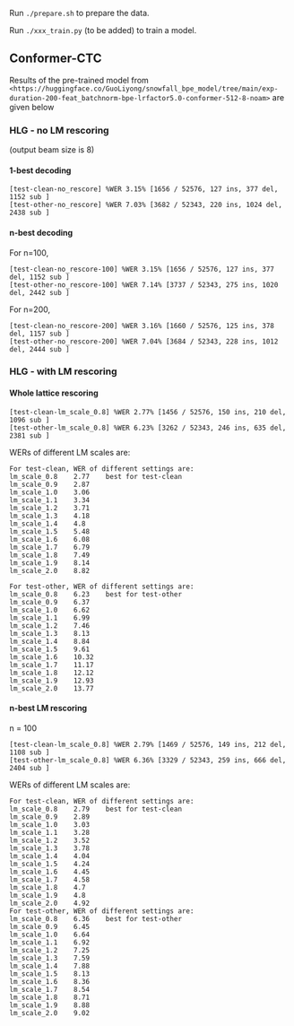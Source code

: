 
Run `./prepare.sh` to prepare the data.

Run `./xxx_train.py` (to be added) to train a model.

## Conformer-CTC
Results of the pre-trained model from
`<https://huggingface.co/GuoLiyong/snowfall_bpe_model/tree/main/exp-duration-200-feat_batchnorm-bpe-lrfactor5.0-conformer-512-8-noam>`
are given below

### HLG - no LM rescoring

(output beam size is 8)

#### 1-best decoding

```
[test-clean-no_rescore] %WER 3.15% [1656 / 52576, 127 ins, 377 del, 1152 sub ]
[test-other-no_rescore] %WER 7.03% [3682 / 52343, 220 ins, 1024 del, 2438 sub ]
```

#### n-best decoding

For n=100,

```
[test-clean-no_rescore-100] %WER 3.15% [1656 / 52576, 127 ins, 377 del, 1152 sub ]
[test-other-no_rescore-100] %WER 7.14% [3737 / 52343, 275 ins, 1020 del, 2442 sub ]
```

For n=200,

```
[test-clean-no_rescore-200] %WER 3.16% [1660 / 52576, 125 ins, 378 del, 1157 sub ]
[test-other-no_rescore-200] %WER 7.04% [3684 / 52343, 228 ins, 1012 del, 2444 sub ]
```

### HLG - with LM rescoring

#### Whole lattice rescoring

```
[test-clean-lm_scale_0.8] %WER 2.77% [1456 / 52576, 150 ins, 210 del, 1096 sub ]
[test-other-lm_scale_0.8] %WER 6.23% [3262 / 52343, 246 ins, 635 del, 2381 sub ]
```

WERs of different LM scales are:

```
For test-clean, WER of different settings are:
lm_scale_0.8    2.77    best for test-clean
lm_scale_0.9    2.87
lm_scale_1.0    3.06
lm_scale_1.1    3.34
lm_scale_1.2    3.71
lm_scale_1.3    4.18
lm_scale_1.4    4.8
lm_scale_1.5    5.48
lm_scale_1.6    6.08
lm_scale_1.7    6.79
lm_scale_1.8    7.49
lm_scale_1.9    8.14
lm_scale_2.0    8.82

For test-other, WER of different settings are:
lm_scale_0.8    6.23    best for test-other
lm_scale_0.9    6.37
lm_scale_1.0    6.62
lm_scale_1.1    6.99
lm_scale_1.2    7.46
lm_scale_1.3    8.13
lm_scale_1.4    8.84
lm_scale_1.5    9.61
lm_scale_1.6    10.32
lm_scale_1.7    11.17
lm_scale_1.8    12.12
lm_scale_1.9    12.93
lm_scale_2.0    13.77
```

#### n-best LM rescoring

n = 100

```
[test-clean-lm_scale_0.8] %WER 2.79% [1469 / 52576, 149 ins, 212 del, 1108 sub ]
[test-other-lm_scale_0.8] %WER 6.36% [3329 / 52343, 259 ins, 666 del, 2404 sub ]
```

WERs of different LM scales are:

```
For test-clean, WER of different settings are:
lm_scale_0.8    2.79    best for test-clean
lm_scale_0.9    2.89
lm_scale_1.0    3.03
lm_scale_1.1    3.28
lm_scale_1.2    3.52
lm_scale_1.3    3.78
lm_scale_1.4    4.04
lm_scale_1.5    4.24
lm_scale_1.6    4.45
lm_scale_1.7    4.58
lm_scale_1.8    4.7
lm_scale_1.9    4.8
lm_scale_2.0    4.92
For test-other, WER of different settings are:
lm_scale_0.8    6.36    best for test-other
lm_scale_0.9    6.45
lm_scale_1.0    6.64
lm_scale_1.1    6.92
lm_scale_1.2    7.25
lm_scale_1.3    7.59
lm_scale_1.4    7.88
lm_scale_1.5    8.13
lm_scale_1.6    8.36
lm_scale_1.7    8.54
lm_scale_1.8    8.71
lm_scale_1.9    8.88
lm_scale_2.0    9.02
```
